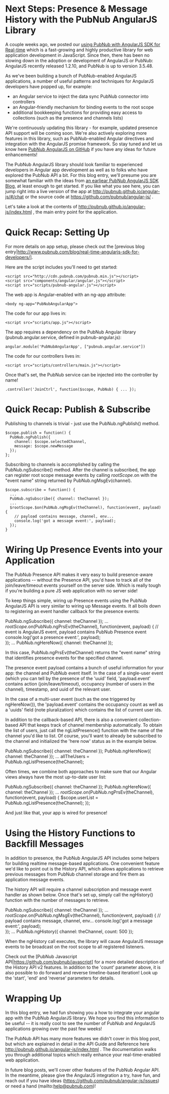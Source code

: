 # Next Steps: Presence & Message History with the PubNub AngularJS Library

A couple weeks ago, we posted our [using PubNub with AngularJS SDK for Real-time](http://www.pubnub.com/blog/real-time-angularjs-sdk-for-developers/)
which is a fast-growing and highly productive library
for web application development in JavaScript. Since then, there has been no
slowing down in the adoption or development of AngularJS or PubNub: AngularJS
recently released 1.2.10, and PubNub is up to version 3.5.48.

As we've been building a bunch of PubNub-enabled AngularJS applications,
a number of useful patterns and techniques for AngularJS developers have
popped up, for example:

* an Angular service to inject the data sync PubNub connector into controllers
* an Angular-friendly mechanism for binding events to the root scope
* additional bookkeeping functions for providing easy access to collections (such as the presence and channels lists)

We're continuously updating this library - for example, updated presence API
support will be coming soon. We're also actively exploring more features in this library,
such as PubNub-enabled Angular directives and integration with the AngularJS promise
framework. So stay tuned and let us know here [PubNub AngularJS on GitHub](https://github.com/pubnub/angular-js/issues) if you have any ideas for future enhancements!

The PubNub AngularJS library should look familiar to experienced
developers in Angular app development as well as to folks who have explored
the PubNub API a bit. For this blog entry, we'll presume you are somewhat
familiar with the ideas from [an earliear PubNub AngularJS SDK Blog](http://www.pubnub.com/blog/real-time-angularjs-sdk-for-developers/),
at least enough to get started. If you like what you see here, you can jump
right into a live version of the app at http://pubnub.github.io/angular-js/#/chat
or the source code at https://github.com/pubnub/angular-js/ .

Let's take a look at the contents of http://pubnub.github.io/angular-js/index.html ,
the main entry point for the application.

# Quick Recap: Setting Up

For more details on app setup, please check out the [previous blog entry|http://www.pubnub.com/blog/real-time-angularjs-sdk-for-developers/].

Here are the script includes you'll need to get started:

    <script src="http://cdn.pubnub.com/pubnub.min.js"></script>
    <script src="components/angular/angular.js"></script>
    <script src="scripts/pubnub-angular.js"></script>

The web app is Angular-enabled with an ng-app attribute:

    <body ng-app="PubNubAngularApp">

The code for our app lives in:

    <script src="scripts/app.js"></script>

The app requires a dependency on the PubNub Angular library
(pubnub.angular.service, defined in pubnub-angular.js):

    angular.module('PubNubAngularApp', ["pubnub.angular.service"])

The code for our controllers lives in:

    <script src="scripts/controllers/main.js"></script>

Once that's set, the PubNub service can be injected into the controller by name!

    .controller('JoinCtrl', function($scope, PubNub) { ... });


# Quick Recap: Publish & Subscribe

Publishing to channels is trivial - just use the PubNub.ngPublish() method.

    $scope.publish = function() {
      PubNub.ngPublish({
        channel: $scope.selectedChannel,
        message: $scope.newMessage
      });
    };

Subscribing to channels is accomplished by calling the PubNub.ngSubscribe() method. After the
channel is subscribed, the app can register root scope message events by calling $rootScope.$on
with the "event name" string returned by PubNub.ngMsgEv(channel).

    $scope.subscribe = function() {
      ...
      PubNub.ngSubscribe({ channel: theChannel });
      ...
      $rootScope.$on(PubNub.ngMsgEv(theChannel), function(event, payload) {
        // payload contains message, channel, env...
        console.log('got a message event:', payload);    
      });
    }


# Wiring Up Presence Events into your Application

The PubNub Presence API makes it very easy to build presence-aware applications -- without
the Presence API, you'd have to track all of the join/leave/timeout events yourself on the
server side. Which is really tough if you're building a pure JS web application with no
server side!

To keep things simple, wiring up Presence events using the PubNub AngularJS API is very
similar to wiring up Message events. It all boils down to registering an event handler
callback for the presence events:

  PubNub.ngSubscribe({ channel: theChannel });
  ...
  $rootScope.$on(PubNub.ngPrsEv(theChannel), function(event, payload) {
    // event is AngularJS event, payload contains PubNub Presence event
    console.log('got a presence event:', payload);    
  });
  ...
  PubNub.ngHereNow({ channel: theChannel });

In this case, PubNub.ngPrsEv(theChannel) returns the "event name" string that identifies
presence events for the specified channel.

The presence event payload contains a bunch of useful information for
your app: the channel and PubNub event itself. In the case of a single-user event (which you
can tell by the presence of the 'uuid' field, 'payload.event' contains action (join/leave/timeout),
occupancy (number of users in the channel), timestamp, and uuid of the relevant user.

In the case of a multi-user event (such as the one triggered by ngHereNow()), the
'payload.event' contains the occupancy count as well as a 'uuids' field (note pluralization)
which contains the list of current user ids.

In addition to the callback-based API, there is also a convenient collection-based API
that keeps track of channel membership automatically. To obtain the list of users, just call
the ngListPresence() function with the name of the channel you'd like to list. Of course,
you'll want to already be subscribed to the channel and initialized the 'here now' status
as in the example below.

  PubNub.ngSubscribe({ channel: theChannel });
  PubNub.ngHereNow({ channel: theChannel });
  ...
  allTheUsers = PubNub.ngListPresence(theChannel);

Often times, we combine both approaches to make sure that our Angular views always have
the most up-to-date user list:

  PubNub.ngSubscribe({ channel: theChannel });
  PubNub.ngHereNow({ channel: theChannel });
  ...
  $rootScope.$on(PubNub.ngPrsEv(theChannel), function(event, payload) {
    $scope.userList = PubNub.ngListPresence(theChannel);
  });

And just like that, your app is wired for presence!


# Using the History Functions to Backfill Messages

In addition to presence, the PubNub AngularJS API includes some helpers for building
realtime message-based applications. One convenient feature we'd like to point
out is the History API, which allows applications to retrieve previous messages from
PubNub channel storage and fire them as application message events.

The history API will require a channel subscription and message event handler as
shown below. Once that's set up, simply call the ngHistory() function with the number
of messages to retrieve.

  PubNub.ngSubscribe({ channel: theChannel });
  ...
  $rootScope.$on(PubNub.ngMsgEv(theChannel), function(event, payload) {
    // payload contains message, channel, env...
    console.log('got a message event:', payload);    
  });
  ...
  PubNub.ngHistory({ channel: theChannel, count: 500 });
      
When the ngHistory call executes, the library will cause AngularJS message events
to be broadcast on the root scope to all registered listeners.

Check out the [PubNub Javascript API|https://github.com/pubnub/javascript] for a
more detailed description of the History API v2 features. In addition to the 'count'
parameter above, it is also possible to do forward and reverse timeline-based
iteration! Look up the 'start', 'end' and 'reverse' parameters for details.


# Wrapping Up

In this blog entry, we had fun showing you a how to integrate your
angular app with the PubNub AngularJS library. We hope you find this information
to be useful -- it is really cool to see the number of PubNub and AngularJS
applications growing over the past few weeks!

The PubNub API has many more features we didn't cover in this blog
post, but which are explained in detail in the API Guide and Reference
here http://pubnub.github.io/angular-js/index.html . The documentation
walks you through additional topics which really enhance your real-time-enabled
web application.

In future blog posts, we'll cover other features of the PubNub Angular API.
In the meantime, please give the AngularJS integration a try, have fun,
and reach out if you have ideas (https://github.com/pubnub/angular-js/issues)
or need a hand (mailto:help@pubnub.com)!


